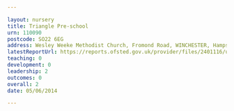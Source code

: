 ```yaml
---

layout: nursery
title: Triangle Pre-school
urn: 110090
postcode: SO22 6EG
address: Wesley Weeke Methodist Church, Fromond Road, WINCHESTER, Hampshire, SO22 6EG
latestReportUrl: https://reports.ofsted.gov.uk/provider/files/2401116/urn/110090.pdf
teaching: 0
development: 0
leadership: 2
outcomes: 0
overall: 2
date: 05/06/2014

---
```

